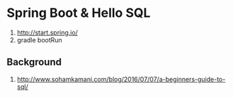 
# Spring Boot & Hello SQL

1. http://start.spring.io/
1. gradle bootRun


## Background
1. http://www.sohamkamani.com/blog/2016/07/07/a-beginners-guide-to-sql/

